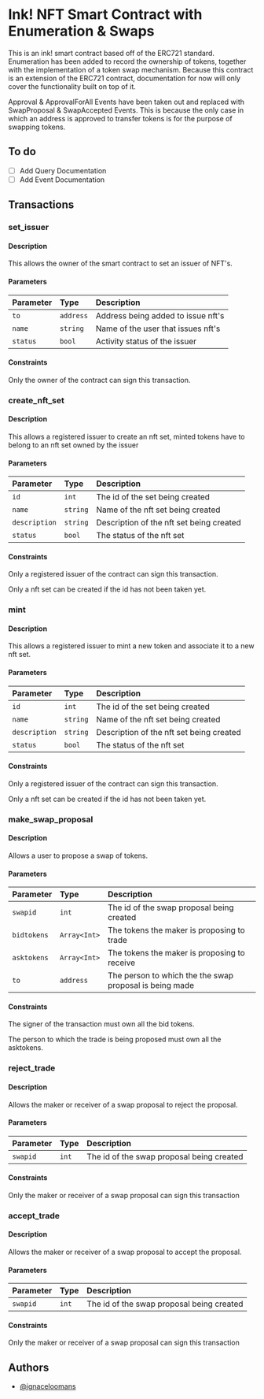 
# Ink! NFT Smart Contract with Enumeration & Swaps

This is an ink! smart contract based off of the ERC721 standard. Enumeration has been added to record the ownership of tokens, together with the implementation of a token swap mechanism.
Because this contract is an extension of the ERC721 contract, documentation for now will only cover the functionality built on top of it.

Approval & ApprovalForAll Events have been taken out and replaced with SwapProposal & SwapAccepted Events. This is because the only case in which an address is approved to transfer tokens is
for the purpose of swapping tokens.
## To do

- [ ] Add Query Documentation
- [ ] Add Event Documentation

## Transactions

### set_issuer

#### Description
This allows the owner of the smart contract to set an issuer of NFT's.

#### Parameters

| Parameter | Type     | Description                |
| :-------- | :------- | :------------------------- |
| `to` | `address` | Address being added to issue nft's|
| `name` | `string` | Name of the user that issues nft's|
| `status` | `bool` | Activity status of the issuer |

#### Constraints

Only the owner of the contract can sign this transaction.

### create_nft_set
#### Description
This allows a registered issuer to create an nft set, minted tokens have to belong to an nft set owned by the issuer
#### Parameters

| Parameter | Type     | Description                |
| :-------- | :------- | :------------------------- |
| `id` | `int` | The id of the set being created |
| `name` | `string` | Name of the nft set being created |
| `description` | `string` | Description of the nft set being created |
| `status` | `bool` | The status of the nft set |

#### Constraints

Only a registered issuer of the contract can sign this transaction.

Only a nft set can be created if the id has not been taken yet.


### mint
#### Description
This allows a registered issuer to mint a new token and associate it to a new nft set.
#### Parameters

| Parameter | Type     | Description                |
| :-------- | :------- | :------------------------- |
| `id` | `int` | The id of the set being created |
| `name` | `string` | Name of the nft set being created |
| `description` | `string` | Description of the nft set being created |
| `status` | `bool` | The status of the nft set |

#### Constraints

Only a registered issuer of the contract can sign this transaction.

Only a nft set can be created if the id has not been taken yet.

### make_swap_proposal

#### Description
Allows a user to propose a swap of tokens.

#### Parameters

| Parameter | Type     | Description                |
| :-------- | :------- | :------------------------- |
| `swapid` | `int` | The id of the swap proposal being created |
| `bidtokens` | `Array<Int>` | The tokens the maker is proposing to trade |
| `asktokens` | `Array<Int>` | The tokens the maker is proposing to receive |
| `to` | `address` | The person to which the the swap proposal is being made |

#### Constraints

The signer of the transaction must own all the bid tokens.

The person to which the trade is being proposed must own all the asktokens.

### reject_trade

#### Description
Allows the maker or receiver of a swap proposal to reject the proposal.

#### Parameters

| Parameter | Type     | Description                |
| :-------- | :------- | :------------------------- |
| `swapid` | `int` | The id of the swap proposal being created |


#### Constraints

Only the maker or receiver of a swap proposal can sign this transaction

### accept_trade

#### Description
Allows the maker or receiver of a swap proposal to accept the proposal.

#### Parameters

| Parameter | Type     | Description                |
| :-------- | :------- | :------------------------- |
| `swapid` | `int` | The id of the swap proposal being created |


#### Constraints

Only the maker or receiver of a swap proposal can sign this transaction


## Authors

- [@ignaceloomans](https://www.github.com/iloomans)


